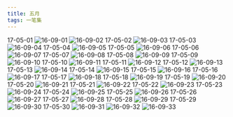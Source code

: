 ```yaml
---
title: 五月
tags: 一笔集
---
```

17-05-01
![16-09-01](https://lh3.googleusercontent.com/-AqiqqxsbHFg/WFXLXFXKeYI/AAAAAAAAAH4/25xcSRIGBWQ/I/16-09-01.jpg)
![16-09-02](https://lh3.googleusercontent.com/-J1KUySSox6U/WFXLXbkABjI/AAAAAAAAAH8/thHeW0M4VJI/I/16-09-02.jpg)
17-05-02
![16-09-03](https://lh3.googleusercontent.com/-2bOIV77FR3Y/WFXLXkmgDII/AAAAAAAAAIA/15sppdFppr8/I/16-09-03.jpg)
17-05-03
![16-09-04](https://lh3.googleusercontent.com/-VSVO5vUDYc8/WFXLX3E0m2I/AAAAAAAAAIE/Qz_k-n0kPgY/I/16-09-04.jpg)
17-05-04
![16-09-05](https://lh3.googleusercontent.com/-XH0-iXs3CS4/WFXLYKeicQI/AAAAAAAAAII/Hij1ZZ6KLs0/I/16-09-05.jpg)
17-05-05
![16-09-06](https://lh3.googleusercontent.com/-pfLRpOg0nrI/WFXLYQvO3DI/AAAAAAAAAIM/Zw0Pp0WoTu4/I/16-09-06.jpg)
17-05-06
![16-09-07](https://lh3.googleusercontent.com/-FKHcCqIHCr0/WFXLYUjAxJI/AAAAAAAAAIQ/IaOW63mfiSo/I/16-09-07.jpg)
17-05-07
![16-09-08](https://lh3.googleusercontent.com/-na73hgvInk0/WFXLYgDnrxI/AAAAAAAAAIU/lNcaHBErY54/I/16-09-08.jpg)
17-05-08
![16-09-09](https://lh3.googleusercontent.com/-Z0BdS5_OoHM/WFXLY7_Ig2I/AAAAAAAAAIY/J-WGokAVmXo/I/16-09-09.jpg)
17-05-09
![16-09-10](https://lh3.googleusercontent.com/-hhnOr2J8zYM/WFXLZHPVWQI/AAAAAAAAAIc/JY_nNgTijzs/I/16-09-10.jpg)
17-05-10
![16-09-11](https://lh3.googleusercontent.com/-5fHVW69lRbo/WFXLZWPSDAI/AAAAAAAAAIg/XDxcMnYw0B8/I/16-09-11.jpg)
17-05-11
![16-09-12](https://lh3.googleusercontent.com/-XWBj9Lnzxc8/WFXLZglx_sI/AAAAAAAAAIk/ooAwOJadogs/I/16-09-12.jpg)
17-05-12
![16-09-13](https://lh3.googleusercontent.com/-vo4tuo262yM/WFXLZxQCCvI/AAAAAAAAAIo/v6TLos72lTY/I/16-09-13.jpg)
17-05-13
![16-09-14](https://lh3.googleusercontent.com/-qDkGMy0_YPw/WFXLaChx4nI/AAAAAAAAAIs/ShaQSQKzlLU/I/16-09-14.jpg)
17-05-14
![16-09-15](https://lh3.googleusercontent.com/-WANUyGEhCTE/WFXLacSnqfI/AAAAAAAAAIw/sf9aHR5vW4E/I/16-09-15.jpg)
17-05-15
![16-09-16](https://lh3.googleusercontent.com/-dPkknLfvIf0/WFXLagp9DxI/AAAAAAAAAI0/Sq58HokBNMs/I/16-09-16.jpg)
17-05-16
![16-09-17](https://lh3.googleusercontent.com/-2ZAAC6t1U2A/WFXLak0INdI/AAAAAAAAAI4/vr_F7ftmvnw/I/16-09-17.jpg)
17-05-17
![16-09-18](https://lh3.googleusercontent.com/-RsJadrfBwgg/WFXLa8CcoRI/AAAAAAAAAI8/OILXKRjmi50/I/16-09-18.jpg)
17-05-18
![16-09-19](https://lh3.googleusercontent.com/-V3jfPdL5Pl4/WFXLbJmcr6I/AAAAAAAAAJA/h5g9se9D9Hc/I/16-09-19.jpg)
17-05-19
![16-09-20](https://lh3.googleusercontent.com/-0Um--DnYuHY/WFXLbp1v-rI/AAAAAAAAAJE/fUe9Q5jc7vc/I/16-09-20.jpg)
17-05-20
![16-09-21](https://lh3.googleusercontent.com/-xZhypKHffJU/WFXLb4Y4xaI/AAAAAAAAAJI/Dxc5GHPFjU4/I/16-09-21.jpg)
17-05-21
![16-09-22](https://lh3.googleusercontent.com/-ie0RfWpD0ac/WFXLcFXNj1I/AAAAAAAAAJM/KGYZ43U6W78/I/16-09-22.jpg)
17-05-22
![16-09-23](https://lh3.googleusercontent.com/-lC4xsOuRZHs/WFXLcQIMShI/AAAAAAAAAJQ/iV7M8qfDn7M/I/16-09-23.jpg)
17-05-23
![16-09-24](https://lh3.googleusercontent.com/-32AKIwLFs7g/WFXLcUX0OVI/AAAAAAAAAJU/peVsQTxOZFg/I/16-09-24.jpg)
17-05-24
![16-09-25](https://lh3.googleusercontent.com/-FXFc_DcNEwQ/WFXLcipdb3I/AAAAAAAAAJY/mw9Y41Zox8s/I/16-09-25.jpg)
17-05-25
![16-09-26](https://lh3.googleusercontent.com/-iuow53j6fC4/WFXLc7GaykI/AAAAAAAAAJc/PRRZMFG544Q/I/16-09-26.jpg)
17-05-26
![16-09-27](https://lh3.googleusercontent.com/-FeDmsyGpbI0/WFXLdIo967I/AAAAAAAAAJg/fECxcfRnt6U/I/16-09-27.jpg)
17-05-27
![16-09-28](https://lh3.googleusercontent.com/-dGdbY9n3NIw/WFXLdQivndI/AAAAAAAAAJk/CS97On9q_kw/I/16-09-28.jpg)
17-05-28
![16-09-29](https://lh3.googleusercontent.com/-qssdm6s9-OU/WFXLdvFybKI/AAAAAAAAAJo/lI1TzSAcW58/I/16-09-29.jpg)
17-05-29
![16-09-30](https://lh3.googleusercontent.com/-Mm37cdaq5mw/WFXLd7-9uiI/AAAAAAAAAJs/6uE-GdcVBT4/I/16-09-30.jpg)
17-05-30
![16-09-31](https://lh3.googleusercontent.com/-7HoA1glfy-I/WFXLeIS9HGI/AAAAAAAAAJw/IliqgafnZmU/I/16-09-31.jpg)
![16-09-32](https://lh3.googleusercontent.com/-VvGQh0lzUAo/WFXLeQqyyWI/AAAAAAAAAJ0/7svyE3Af5XI/I/16-09-32.jpg)
![16-09-33](https://lh3.googleusercontent.com/-caEShv_w-s4/WFXLevP9XbI/AAAAAAAAAJ4/o8QsFIeLgnk/I/16-09-33.jpg)
